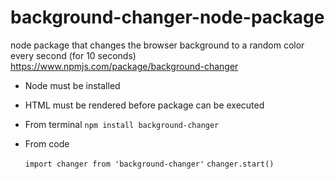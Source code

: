 # background-changer-node-package
node package that changes the browser background to a random color every second (for 10 seconds)
https://www.npmjs.com/package/background-changer

- Node must be installed
- HTML must be rendered before package can be executed

- From terminal
`npm install background-changer`

- From code

  `import changer from 'background-changer'`
  `changer.start()`
